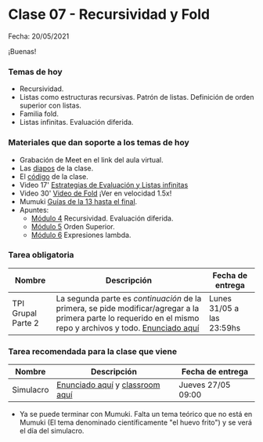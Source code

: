 
# Clase 07 - Recursividad y Fold

Fecha: 20/05/2021

¡Buenas!

### Temas de hoy
* Recursividad. 
* Listas como estructuras recursivas. Patrón de listas. Definición de orden superior con listas.  
* Familia fold. 
* Listas infinitas. Evaluación diferida. 

### Materiales que dan soporte a los temas de hoy

* Grabación de Meet en el link del aula virtual.
* Las [diapos](https://docs.google.com/presentation/d/1iFbyXrTSEIMmfME243PX6fXvngDL2Jv-sW1bor69Txk/edit?usp=sharing) de la clase.
* El [código](https://github.com/pdepjm/2021-f-clase7) de la clase.
* Video 17' [Estrategias de Evaluación y Listas infinitas](https://www.youtube.com/watch?v=wZ0pBezum58)
* Video 30' [Video de Fold](https://www.youtube.com/watch?v=veiQkxz59NE) ¡Ver en velocidad 1.5x!
* Mumuki [Guías de la 13 hasta el final](https://mumuki.io/pdep-utn/chapters/435-programacion-funcional).
* Apuntes: 
  * [Módulo 4](https://drive.google.com/open?id=1JOlRcFZ7Ehm9gx_wH77MkhvObcyKS7Wqo4Sm8joMJBM) Recursividad. Evaluación diferida.
  * [Módulo 5](https://drive.google.com/open?id=1Rzsp5A46R_WdC-NJ6_SKrUrtZ6LmR5A52BazE9XPLIc) Orden Superior.
  * [Módulo 6](https://drive.google.com/open?id=1LKVaZHuJqxf2FcOK17vZjxq0CTT4sohqSsfhWmhQ6ks) Expresiones lambda.

### Tarea obligatoria

| Nombre | Descripción | Fecha de entrega |
|-------|-------------|------------------|
| TPI Grupal Parte 2 | La segunda parte es _continuación_ de la primera, se pide modificar/agregar a la primera parte lo requerido en el mismo repo y archivos y todo. [Enunciado aquí](https://docs.google.com/document/d/1RGFzN3I1NR3ox_mV2CVKXws1w0K1HI_uNrDVo8O9v04/edit?usp=sharing) | Lunes 31/05 a las 23:59hs |


### Tarea recomendada para la clase que viene

| Nombre | Descripción | Fecha de entrega |
|-------|-------------|------------------|
| Simulacro | [Enunciado aquí](https://docs.google.com/document/d/18p63BwQNgacxXDs553JtC7EVTsODcsxpouiRKSnsxoY/edit?usp=sharing) y [classroom aquí](https://classroom.github.com/a/vyWvcwps) | Jueves 27/05 09:00 |

* Ya se puede terminar con Mumuki. Falta un tema teórico que no está en Mumuki (El tema denominado científicamente "el huevo frito") y se verá el día del simulacro.
